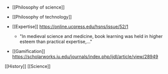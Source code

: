 - [[Philosophy of science]]
- [[Philosophy of technology]]

- [[Expertise]] https://online.ucpress.edu/hsns/issue/52/1
	-  &quot;In medieval science and medicine, book learning was held in higher esteem than practical expertise,...&quot;

- [[Gamification]] https://scholarworks.iu.edu/journals/index.php/ijdl/article/view/28949

[[History]] [[Science]]
